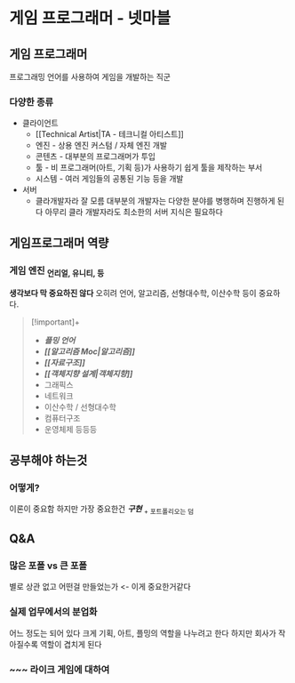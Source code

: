 # 게임 프로그래머 - 넷마블
## 게임 프로그래머
프로그래밍 언어를 사용하여 게임을 개발하는 직군
### 다양한 종류
- 클라이언트
	- [[Technical Artist|TA - 테크니컬 아티스트]]
	- 엔진 - 상용 엔진 커스텀 / 자체 엔진 개발
	- 콘텐츠 - 대부분의 프로그래머가 투입
	- 툴 - 비 프로그래머(아트, 기획 등)가 사용하기 쉽게 툴을 제작하는 부서
	- 시스템 - 여러 게임들의 공통된 기능 등을 개발
- 서버
	- 클라개발자라 잘 모름
대부분의 개발자는 다양한 분야를 병행하며 진행하게 된다
아무리 클라 개발자라도 최소한의 서버 지식은 필요하다
## 게임프로그래머 역량
### 게임 엔진 <sub>언리얼, 유니티, 등</sub>
**생각보다 막 중요하진 않다**
오히려 언어, 알고리즘, 선형대수학, 이산수학 등이 중요하다.
> [!important]+ 
> - ***플밍 언어***
> - ***[[알고리즘 Moc|알고리즘]]***
> - ***[[자료구조]]***
> - ***[[객체지향 설계|객체지향]]***
> - 그래픽스
> - 네트워크
> - 이산수학 / 선형대수학
> - 컴퓨터구조
> - 운영체제
> 등등등
## 공부해야 하는것
### 어떻게?
이론이 중요함
하지만 가장 중요한건
***구현*** <sub> + 포트폴리오는 덤</sub>
## Q&A
### 많은 포폴 vs 큰 포폴
별로 상관 없고 
어떤걸 만들었는가 <- 이게 중요한거같다
### 실제 업무에서의 분업화
어느 정도는 되어 있다
크게 기획, 아트, 플밍의 역할을 나누려고 한다
하지만 회사가 작아질수록 역할이 겹치게 된다
### ~~~ 라이크 게임에 대하여
